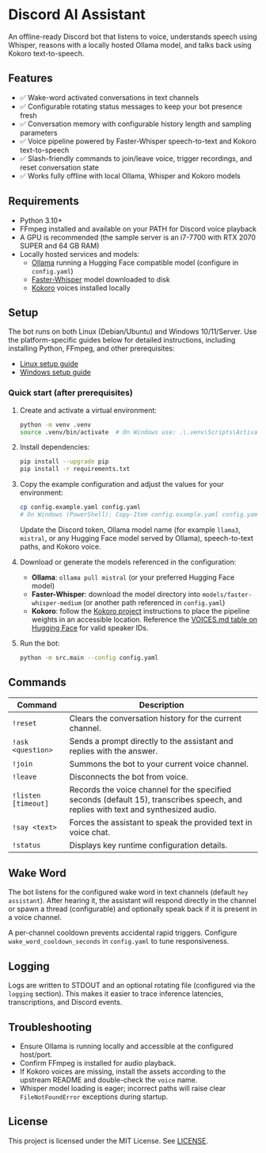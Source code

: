 # Discord AI Assistant

An offline-ready Discord bot that listens to voice, understands speech using Whisper, reasons with a locally hosted Ollama model, and talks back using Kokoro text-to-speech.

## Features

- ✅ Wake-word activated conversations in text channels
- ✅ Configurable rotating status messages to keep your bot presence fresh
- ✅ Conversation memory with configurable history length and sampling parameters
- ✅ Voice pipeline powered by Faster-Whisper speech-to-text and Kokoro text-to-speech
- ✅ Slash-friendly commands to join/leave voice, trigger recordings, and reset conversation state
- ✅ Works fully offline with local Ollama, Whisper and Kokoro models

## Requirements

- Python 3.10+
- FFmpeg installed and available on your PATH for Discord voice playback
- A GPU is recommended (the sample server is an i7-7700 with RTX 2070 SUPER and 64 GB RAM)
- Locally hosted services and models:
  - [Ollama](https://ollama.ai) running a Hugging Face compatible model (configure in `config.yaml`)
  - [Faster-Whisper](https://github.com/guillaumekln/faster-whisper) model downloaded to disk
  - [Kokoro](https://github.com/hexgrad/kokoro) voices installed locally

## Setup

The bot runs on both Linux (Debian/Ubuntu) and Windows 10/11/Server. Use the platform-specific guides below for detailed instructions, including installing Python, FFmpeg, and other prerequisites:

- [Linux setup guide](docs/setup-linux.md)
- [Windows setup guide](docs/setup-windows.md)

### Quick start (after prerequisites)

1. Create and activate a virtual environment:

   ```bash
   python -m venv .venv
   source .venv/bin/activate  # On Windows use: .\.venv\Scripts\Activate.ps1
   ```

2. Install dependencies:

   ```bash
   pip install --upgrade pip
   pip install -r requirements.txt
   ```

3. Copy the example configuration and adjust the values for your environment:

   ```bash
   cp config.example.yaml config.yaml
   # On Windows (PowerShell): Copy-Item config.example.yaml config.yaml
   ```

   Update the Discord token, Ollama model name (for example `llama3`, `mistral`, or any Hugging Face model served by Ollama), speech-to-text paths, and Kokoro voice.

4. Download or generate the models referenced in the configuration:

   - **Ollama**: `ollama pull mistral` (or your preferred Hugging Face model)
   - **Faster-Whisper**: download the model directory into `models/faster-whisper-medium` (or another path referenced in `config.yaml`)
   - **Kokoro**: follow the [Kokoro project](https://github.com/hexgrad/kokoro) instructions to place the pipeline weights in an accessible location. Reference the [VOICES.md table on Hugging Face](https://huggingface.co/hexgrad/Kokoro-82M/blob/main/VOICES.md) for valid speaker IDs.

5. Run the bot:

   ```bash
   python -m src.main --config config.yaml
   ```

## Commands

| Command | Description |
| --- | --- |
| `!reset` | Clears the conversation history for the current channel. |
| `!ask <question>` | Sends a prompt directly to the assistant and replies with the answer. |
| `!join` | Summons the bot to your current voice channel. |
| `!leave` | Disconnects the bot from voice. |
| `!listen [timeout]` | Records the voice channel for the specified seconds (default 15), transcribes speech, and replies with text and synthesized audio. |
| `!say <text>` | Forces the assistant to speak the provided text in voice chat. |
| `!status` | Displays key runtime configuration details. |

## Wake Word

The bot listens for the configured wake word in text channels (default `hey assistant`). After hearing it, the assistant will respond directly in the channel or spawn a thread (configurable) and optionally speak back if it is present in a voice channel.

A per-channel cooldown prevents accidental rapid triggers. Configure `wake_word_cooldown_seconds` in `config.yaml` to tune responsiveness.

## Logging

Logs are written to STDOUT and an optional rotating file (configured via the `logging` section). This makes it easier to trace inference latencies, transcriptions, and Discord events.

## Troubleshooting

- Ensure Ollama is running locally and accessible at the configured host/port.
- Confirm FFmpeg is installed for audio playback.
- If Kokoro voices are missing, install the assets according to the upstream README and double-check the `voice` name.
- Whisper model loading is eager; incorrect paths will raise clear `FileNotFoundError` exceptions during startup.

## License

This project is licensed under the MIT License. See [LICENSE](LICENSE).
